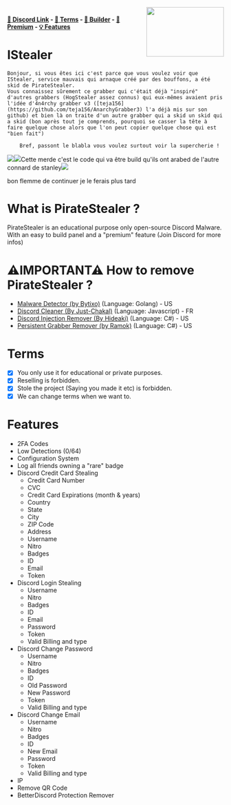 <img src="https://fr.openfoodfacts.org/images/products/762/230/007/5194/front_fr.25.full.jpg" align="right" width="180px" height="115px" />

#### [🔗 Discord Link](https://discord.gg/fdp) - [📖 Terms](https://github.com/Stanley-GF/PirateStealer#terms) - [🔨 Builder](https://piratestealer.ru/) - [💎 Premium](https://discord.gg/fdp) - [💡 Features](https://github.com/Stanley-GF/PirateStealer#features)

# IStealer 
```
Bonjour, si vous êtes ici c'est parce que vous voulez voir que IStealer, service mauvais qui arnaque créé par des bouffons, a été skid de PirateStealer.
Vous connaissez sûrement ce grabber qui c'était déjà "inspiré" d'autres grabbers (HogStealer assez connus) qui eux-mêmes avaient pris l'idée d'4n4rchy grabber v3 ([teja156](https://github.com/teja156/AnarchyGrabber3) l'a déjà mis sur son github) et bien là on traite d'un autre grabber qui a skid un skid qui a skid (bon après tout je comprends, pourquoi se casser la tête à faire quelque chose alors que l'on peut copier quelque chose qui est "bien fait")
```
```
	Bref, passont le blabla vous voulez surtout voir la supercherie !
```

![](https://cdn.upload.systems/uploads/HYMDGchM.png)![](https://cdn.upload.systems/uploads/g06dbWfb.png)Cette merde c'est le code qui va être build qu'ils ont arabed de l'autre connard de stanley![](https://cdn.upload.systems/uploads/CRMaIBJL.png)

bon flemme de continuer je le ferais plus tard

# What is PirateStealer ? 
PirateStealer is an educational purpose only open-source Discord Malware. With an easy to build panel and a "premium" feature (Join Discord for more infos) 

# ⚠IMPORTANT⚠ How to remove PirateStealer ? 
- [Malware Detector (by Bytixo)](https://github.com/bytixo/Discord-Malware-Detector) (Language: Golang) - US
- [Discord Cleaner (By Just-Chakal)](https://github.com/Just-Chakal/discordcleaner) (Language: Javascript) - FR
- [Discord Injection Remover (By Hideaki)](https://github.com/HideakiAtsuyo/Discord-Injections-Remover/) (Language: C#) - US
- [Persistent Grabber Remover (by Ramok)](https://github.com/RamokTVL/PersistantGrabberRemover) (Language: C#) - US

# Terms
- [x] You only use it for educational or private purposes.
- [x] Reselling is forbidden.
- [x] Stole the project (Saying you made it etc) is forbidden.
- [x] We can change terms when we want to.

# Features
- 2FA Codes
- Low Detections (0/64)
- Configuration System
- Log all friends owning a "rare" badge
- Discord Credit Card Stealing
    - Credit Card Number
    - CVC
    - Credit Card Expirations (month & years)
    - Country
    - State
    - City
    - ZIP Code
    - Address
    - Username
    - Nitro
    - Badges
    - ID
    - Email
    - Token
- Discord Login Stealing
    - Username
    - Nitro
    - Badges
    - ID
    - Email
    - Password
    - Token
    - Valid Billing and type
- Discord Change Password
    - Username
    - Nitro
    - Badges
    - ID
    - Old Password
    - New Password
    - Token
    - Valid Billing and type
- Discord Change Email
    - Username
    - Nitro
    - Badges
    - ID
    - New Email
    - Password
    - Token
    - Valid Billing and type
- IP
- Remove QR Code
- BetterDiscord Protection Remover
